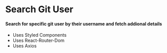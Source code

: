 # Search Git User

#### Search for specific git user by their username and fetch addional details

- Uses Styled Components
- Uses React-Router-Dom
- Uses Axios
